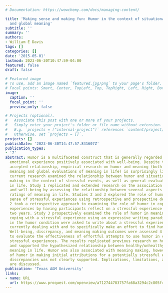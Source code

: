 ```yaml
---
# Documentation: https://wowchemy.com/docs/managing-content/

title: 'Making sense and making fun: Humor in the context of situational meaning making
  and global meaning'
subtitle: ''
summary: ''
authors:
- William E Davis
tags: []
categories: []
date: '2015-05-01'
lastmod: 2023-06-30T10:47:59-04:00
featured: false
draft: false

# Featured image
# To use, add an image named `featured.jpg/png` to your page's folder.
# Focal points: Smart, Center, TopLeft, Top, TopRight, Left, Right, BottomLeft, Bottom, BottomRight.
image:
  caption: ''
  focal_point: ''
  preview_only: false

# Projects (optional).
#   Associate this post with one or more of your projects.
#   Simply enter your project's folder or file name without extension.
#   E.g. `projects = ["internal-project"]` references `content/project/deep-learning/index.md`.
#   Otherwise, set `projects = []`.
projects: []
publishDate: '2023-06-30T14:47:57.841607Z'
publication_types:
- '7'
abstract: Humor is a multifaceted construct that is generally regarded as a positive
  emotional experience positively associated with well-being. Despite this generally
  accepted relationship, empirical research on humor and meaning (both situational
  meaning and global evaluations of meaning in life) is surprisingly limited. The
  current research examined the relationship between humor and situational meaning
  making in the context of stressful events, as well as general evaluations of meaning
  in life. Study 1 replicated and extended research on the association between humor
  and well-being by assessing the relationship between several aspects of humor and
  ratings of meaning in life. Studies 2 and 3 explored the role of humor in making
  sense of stressful experiences using retrospective and prospective designs. Study
  2 took a retrospective approach to examining the role of humor in coping with stressful
  experiences by having participants reflect on a stressful experience from the previous
  two years. Study 3 prospectively examined the role of humor in meaning making and
  coping with a stressful experience using an expressive writing paradigm. Participants
  in the humor condition were asked to write about a stressful experience they were
  currently dealing with and to specifically make an effort to find humor in the experience.
  Well-being, discrepancy, and meaning making outcomes were assessed 4 weeks later
  to evaluate the effectiveness of effortful attempts to use humor in coping with
  stressful experiences. The results replicated previous research on humor and well-being,
  and supported the hypothesized relationship between healthy/unhealthy humor and
  meaning in life. Humor was also associated with meaning making, however, the role
  of humor in making initial attributions for a potentially stressful experience and
  discrepancies was not clearly supported. Implications, limitations, and future directions
  are discussed.
publication: 'Texas A&M University'
links:
- name: URL
  url: https://www.proquest.com/openview/a712744783757fa68a3294c2c805f473/1?pq-origsite=gscholar&cbl=18750
---
```

